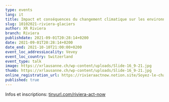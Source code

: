 ```yaml
---
type: events
lang: it
title: Impact et conséquences du changement climatique sur les environnements alpins
slug: 10102021-riviera-glaciers
author: XR Riviera
branch: Riviera
publishdate: 2021-09-01T20:28:14+0200
date: 2021-09-01T20:28:14+0200
date_end: 2021-10-10T21:00:00+0200
event_loc_addressLocality: Vevey
event_loc_country: Switzerland
event_type: talk
image: https://xrlausanne.ch/wp-content/uploads/Slide-16_9-21.jpg
thumb: https://xrlausanne.ch/wp-content/uploads/Slide-16_9-21.jpg
online_registration_url: https://rivieraactnow.notion.site/Soyez-le-changement-09402a28bd774b00aa6b4a426fce416e
published: true
---
```

<!--StartFragment-->

Infos et inscriptions: [tinyurl.com/riviera-act-now](https://tinyurl.com/riviera-act-now?fbclid=IwAR2JcD_PLW71JtjQT7KVBNu5b2byd3u6QQUAm1eGjZlvEQm9RkSEcnh1f5k)

<!--EndFragment-->